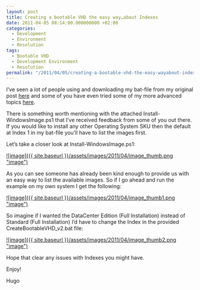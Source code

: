 ```yaml
---
layout: post
title: Creating a bootable VHD the easy way…about Indexes
date: 2011-04-05 08:14:00.000000000 +02:00
categories:
  - Development
  - Environment
  - Resolution
tags:
  - Bootable VHD
  - Development Environment
  - Resolution
permalink: "/2011/04/05/creating-a-bootable-vhd-the-easy-wayabout-indexes/"
---
```


I’ve seen a lot of people using and downloading my bat-file from my original post [here](http://www.hugohaggmark.com/2010/09/23/creating-a-bootable-vhd-the-easy-way/ "creating-a-bootable-vhd-the-easy-way") and some of you have even tried some of my more advanced topics [here](http://www.hugohaggmark.com/2010/11/15/creating-a-bootable-vhd-the-easy-waycontinued/ "creating-a-bootable-vhd-the-easy-waycontinued/").

There is something worth mentioning with the attached Install-WindowsImage.ps1 that I’ve received feedback from some of you out there. If you would like to install any other Operating System SKU then the default at Index 1 in my bat-file you’ll have to list the images first.

Let’s take a closer look at Install-WindowsImage.ps1:

[![image]({{ site.baseurl }}/assets/images/2011/04/image_thumb.png "image")](http://www.hugohaggmark.com/wp-content/uploads/2011/04/image.png)

As you can see someone has already been kind enough to provide us with an easy way to list the available images. So if I go ahead and run the example on my own system I get the following:

[![image]({{ site.baseurl }}/assets/images/2011/04/image_thumb1.png "image")](http://www.hugohaggmark.com/wp-content/uploads/2011/04/image1.png)

So imagine if I wanted the DataCenter Edition (Full Installation) instead of Standard (Full Installation) I’d have to change the Index in the provided CreateBootableVHD_v2.bat file:

[![image]({{ site.baseurl }}/assets/images/2011/04/image_thumb2.png "image")](http://www.hugohaggmark.com/wp-content/uploads/2011/04/image2.png)

Hope that clear any issues with Indexes you might have.

Enjoy!

Hugo
